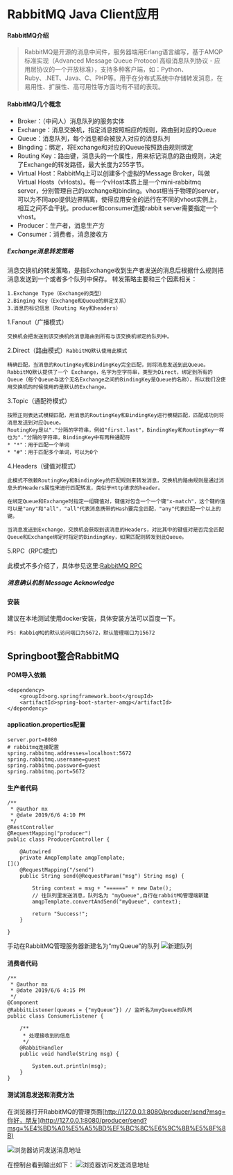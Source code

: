 # RabbitMQ Java Client应用

#### RabbitMQ介绍
>RabbitMQ是开源的消息中间件，服务器端用Erlang语言编写，基于AMQP标准实现（Advanced Message Queue Protocol 高级消息队列协议 - 应用层协议的一个开放标准），支持多种客户端，如：Python、Ruby、.NET、Java、C、PHP等。用于在分布式系统中存储转发消息，在易用性、扩展性、高可用性等方面均有不错的表现。

#### RabbitMQ几个概念
* Broker：（中间人）消息队列的服务实体
* Exchange：消息交换机，指定消息按照相应的规则，路由到对应的Queue
* Queue：消息队列，每个消息都会被放入对应的消息队列
* Bingding：绑定，将Exchange和对应的Queue按照路由规则绑定
* Routing Key：路由键，消息头的一个属性，用来标记消息的路由规则，决定了Exchange的转发路径，最大长度为255字节。
* Virtual Host：RabbitMq上可以创建多个虚拟的Message Broker，叫做Virtual Hosts（vHosts）。每一个vHost本质上是一个mini-rabbitmq server，分别管理自己的exchange和binding。vhost相当于物理的server，可以为不同app提供边界隔离，使得应用安全的运行在不同的vhost实例上，相互之间不会干扰。producer和consumer连接rabbit server需要指定一个vhost。
* Producer：生产者，消息生产方
* Consumer：消费者，消息接收方

##### Exchange消息转发策略
消息交换机的转发策略，是指Exchange收到生产者发送的消息后根据什么规则把消息发送到一个或者多个队列中保存。
转发策略主要和三个因素相关：

	1.Exchange Type（Exchange的类型）
	2.Binging Key（Exchange和Queue的绑定关系）
	3.消息的标记信息（Routing Key和headers）
	
1.Fanout（广播模式）

	交换机会把发送到该交换机的消息路由到所有与该交换机绑定的队列中。 	
2.Direct（路由模式）`RabbitMQ默认使用此模式`

	精确匹配，当消息的RoutingKey和BindingKey完全匹配，则将消息发送到此Queue。
	RabbitMQ默认提供了一个	Exchange，名字为空字符串，类型为Direct，绑定到所有的Queue（每个Queue与这个无名Exchange之间的BindingKey是Queue的名称），所以我们没使用交换机的时候使用的是默认的Exchange。
3.Topic（通配符模式）

	按照正则表达式模糊匹配，用消息的RoutingKey和BindingKey进行模糊匹配，匹配成功则将消息发送到对应Queue。
	RoutingKey是以"."分隔的字符串，例如"first.last"，BindingKey和RoutingKey一样也为"."分隔的字符串，BindingKey中有两种通配符
	* "*"：用于匹配一个单词
	* "#"：用于匹配多个单词，可以为0个
4.Headers（键值对模式）

	此模式不依赖RoutingKey和BindingKey的匹配规则来转发消息，交换机的路由规则是通过消息头的Headers属性来进行匹配转发，类似于Http请求的header。
	
	在绑定Queue和Exchange时指定一组键值对，键值对包含一个一个键"x-match"，这个键的值可以是"any"和"all"，"all"代表消息携带的Hash要完全匹配，"any"代表匹配一个以上的键。
	
	当消息发送到Exchange，交换机会获取到该消息的Headers，对比其中的键值对是否完全匹配Queue和Exchange绑定时指定的BindingKey，如果匹配则转发到此Queue。
	
5.RPC（RPC模式）
	
此模式不多介绍了，具体参见这里:[RabbitMQ RPC](https://www.cnblogs.com/LiangSW/p/6216537.html)
	
##### 消息确认机制 Message Acknowledge


#### 安装
建议在本地测试使用docker安装，具体安装方法可以百度一下。
  
`PS: RabbiqMQ的默认访问端口为5672，默认管理端口为15672`
## Springboot整合RabbitMQ
#### POM导入依赖
```
<dependency>
    <groupId>org.springframework.boot</groupId>
    <artifactId>spring-boot-starter-amqp</artifactId>
</dependency>
```

#### application.properties配置
```
server.port=8080
# rabbitmq连接配置
spring.rabbitmq.addresses=localhost:5672
spring.rabbitmq.username=guest
spring.rabbitmq.password=guest
spring.rabbitmq.port=5672
```

#### 生产者代码
```
/**
 * @author mx
 * @date 2019/6/6 4:10 PM
 */
@RestController
@RequestMapping("producer")
public class ProducerController {

    @Autowired
    private AmqpTemplate amqpTemplate;
[]()
    @RequestMapping("/send")
    public String send(@RequestParam("msg") String msg) {

        String context = msg + "======" + new Date();
        // 往队列里发送消息，队列名为 "myQueue",自行在rabbitMQ管理端新建
        amqpTemplate.convertAndSend("myQueue", context);

        return "Success!";
    }

}
```
手动在RabbitMQ管理服务器新建名为“myQueue”的队列
![新建队列](https://raw.githubusercontent.com/mxjesse/mxjesse.github.io/master/img_floder/201906/1559809389451.jpg)

#### 消费者代码
```
/**
 * @author mx
 * @date 2019/6/6 4:15 PM
 */
@Component
@RabbitListener(queues = {"myQueue"}) // 监听名为myQueue的队列
public class ConsumerListener {

    /**
     * 处理接收到的信息
     */
    @RabbitHandler
    public void handle(String msg) {

        System.out.println(msg);
    }
}
```
#### 测试消息发送和消费方法
在浏览器打开RabbitMQ的管理页面[http://127.0.0.1:8080/producer/send?msg=你好，朋友](http://127.0.0.1:8080/producer/send?msg=%E4%BD%A0%E5%A5%BD%EF%BC%8C%E6%9C%8B%E5%8F%8B)

![浏览器访问发送消息地址](https://raw.githubusercontent.com/mxjesse/mxjesse.github.io/master/img_floder/201906/1559809684382.jpg)

在控制台看到输出如下：
![浏览器访问发送消息地址](https://raw.githubusercontent.com/mxjesse/mxjesse.github.io/master/img_floder/201906/1559809707954.jpg)
